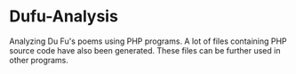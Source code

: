 # Dufu-Analysis
Analyzing Du Fu's poems using PHP programs. A lot of files containing PHP source code have also been generated. These files can be further used in other programs.
